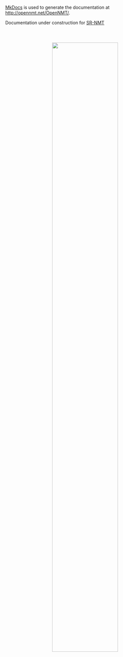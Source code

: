 [MkDocs](http://www.mkdocs.org/) is used to generate the documentation at http://opennmt.net/OpenNMT/.

Documentation under construction for [SR-NMT](https://github.com/mattiadg/SR-NMT)

<center style="padding: 40px"><img width="70%" src="docs/imgs/architecture.png" class="inline"/></center>